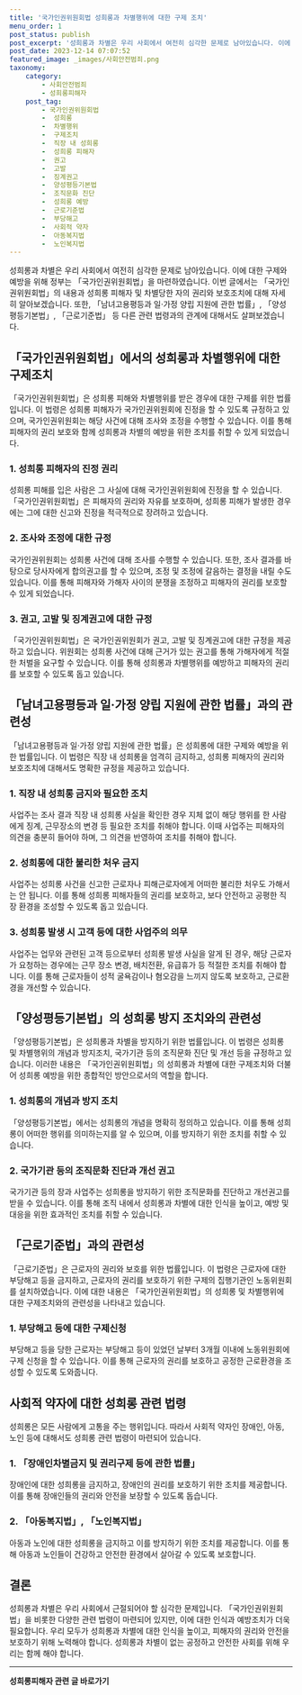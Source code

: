 ```yaml
---
title: '국가인권위원회법 성희롱과 차별행위에 대한 구제 조치'
menu_order: 1
post_status: publish
post_excerpt: '성희롱과 차별은 우리 사회에서 여전히 심각한 문제로 남아있습니다. 이에 대한 구제와 예방을 위해 정부는  국가인권위원회법 을 마련하였습니다. 이번 글에서는  국가인권위원회법 의 내용과 성희롱 피해자 및 차별당한 자의 권리와 보호조치에 대해 자세히 알아보겠습니다. 또한,  남녀고용평등과 일 가정 양립 지원에 관한 법률 ,  양성평등기본법 ,  근로기준법  등 다른 관련 법령과의 관계에 대해서도 살펴보겠습니다.'
post_date: 2023-12-14 07:07:52
featured_image: _images/사회안전범죄.png
taxonomy:
    category:
        - 사회안전범죄
        - 성희롱피해자
    post_tag:
        - 국가인권위원회법
        -  성희롱
        -  차별행위
        -  구제조치
        -  직장 내 성희롱
        -  성희롱 피해자
        -  권고
        -  고발
        -  징계권고
        -  양성평등기본법
        -  조직문화 진단
        -  성희롱 예방
        -  근로기준법
        -  부당해고
        -  사회적 약자
        -  아동복지법
        -  노인복지법
---
```



성희롱과 차별은 우리 사회에서 여전히 심각한 문제로 남아있습니다. 이에 대한 구제와 예방을 위해 정부는 「국가인권위원회법」을 마련하였습니다. 이번 글에서는 「국가인권위원회법」의 내용과 성희롱 피해자 및 차별당한 자의 권리와 보호조치에 대해 자세히 알아보겠습니다. 또한, 「남녀고용평등과 일·가정 양립 지원에 관한 법률」, 「양성평등기본법」, 「근로기준법」 등 다른 관련 법령과의 관계에 대해서도 살펴보겠습니다.

## 「국가인권위원회법」에서의 성희롱과 차별행위에 대한 구제조치

「국가인권위원회법」은 성희롱 피해와 차별행위를 받은 경우에 대한 구제를 위한 법률입니다. 이 법령은 성희롱 피해자가 국가인권위원회에 진정을 할 수 있도록 규정하고 있으며, 국가인권위원회는 해당 사건에 대해 조사와 조정을 수행할 수 있습니다. 이를 통해 피해자의 권리 보호와 함께 성희롱과 차별의 예방을 위한 조치를 취할 수 있게 되었습니다.

### 1. 성희롱 피해자의 진정 권리

성희롱 피해를 입은 사람은 그 사실에 대해 국가인권위원회에 진정을 할 수 있습니다. 「국가인권위원회법」은 피해자의 권리와 자유를 보호하며, 성희롱 피해가 발생한 경우에는 그에 대한 신고와 진정을 적극적으로 장려하고 있습니다.

### 2. 조사와 조정에 대한 규정

국가인권위원회는 성희롱 사건에 대해 조사를 수행할 수 있습니다. 또한, 조사 결과를 바탕으로 당사자에게 합의권고를 할 수 있으며, 조정 및 조정에 갈음하는 결정을 내릴 수도 있습니다. 이를 통해 피해자와 가해자 사이의 분쟁을 조정하고 피해자의 권리를 보호할 수 있게 되었습니다.

### 3. 권고, 고발 및 징계권고에 대한 규정

「국가인권위원회법」은 국가인권위원회가 권고, 고발 및 징계권고에 대한 규정을 제공하고 있습니다. 위원회는 성희롱 사건에 대해 근거가 있는 권고를 통해 가해자에게 적절한 처벌을 요구할 수 있습니다. 이를 통해 성희롱과 차별행위를 예방하고 피해자의 권리를 보호할 수 있도록 돕고 있습니다.

## 「남녀고용평등과 일·가정 양립 지원에 관한 법률」과의 관련성

「남녀고용평등과 일·가정 양립 지원에 관한 법률」은 성희롱에 대한 구제와 예방을 위한 법률입니다. 이 법령은 직장 내 성희롱을 엄격히 금지하고, 성희롱 피해자의 권리와 보호조치에 대해서도 명확한 규정을 제공하고 있습니다.

### 1. 직장 내 성희롱 금지와 필요한 조치

사업주는 조사 결과 직장 내 성희롱 사실을 확인한 경우 지체 없이 해당 행위를 한 사람에게 징계, 근무장소의 변경 등 필요한 조치를 취해야 합니다. 이때 사업주는 피해자의 의견을 충분히 들어야 하며, 그 의견을 반영하여 조치를 취해야 합니다.

### 2. 성희롱에 대한 불리한 처우 금지

사업주는 성희롱 사건을 신고한 근로자나 피해근로자에게 어떠한 불리한 처우도 가해서는 안 됩니다. 이를 통해 성희롱 피해자들의 권리를 보호하고, 보다 안전하고 공평한 직장 환경을 조성할 수 있도록 돕고 있습니다.

### 3. 성희롱 발생 시 고객 등에 대한 사업주의 의무

사업주는 업무와 관련된 고객 등으로부터 성희롱 발생 사실을 알게 된 경우, 해당 근로자가 요청하는 경우에는 근무 장소 변경, 배치전환, 유급휴가 등 적절한 조치를 취해야 합니다. 이를 통해 근로자들이 성적 굴욕감이나 혐오감을 느끼지 않도록 보호하고, 근로환경을 개선할 수 있습니다.

## 「양성평등기본법」의 성희롱 방지 조치와의 관련성

「양성평등기본법」은 성희롱과 차별을 방지하기 위한 법률입니다. 이 법령은 성희롱 및 차별행위의 개념과 방지조치, 국가기관 등의 조직문화 진단 및 개선 등을 규정하고 있습니다. 이러한 내용은 「국가인권위원회법」의 성희롱과 차별에 대한 구제조치와 더불어 성희롱 예방을 위한 종합적인 방안으로서의 역할을 합니다.

### 1. 성희롱의 개념과 방지 조치

「양성평등기본법」에서는 성희롱의 개념을 명확히 정의하고 있습니다. 이를 통해 성희롱이 어떠한 행위를 의미하는지를 알 수 있으며, 이를 방지하기 위한 조치를 취할 수 있습니다.

### 2. 국가기관 등의 조직문화 진단과 개선 권고

국가기관 등의 장과 사업주는 성희롱을 방지하기 위한 조직문화를 진단하고 개선권고를 받을 수 있습니다. 이를 통해 조직 내에서 성희롱과 차별에 대한 인식을 높이고, 예방 및 대응을 위한 효과적인 조치를 취할 수 있습니다.

## 「근로기준법」과의 관련성

「근로기준법」은 근로자의 권리와 보호를 위한 법률입니다. 이 법령은 근로자에 대한 부당해고 등을 금지하고, 근로자의 권리를 보호하기 위한 구제의 집행기관인 노동위원회를 설치하였습니다. 이에 대한 내용은 「국가인권위원회법」의 성희롱 및 차별행위에 대한 구제조치와의 관련성을 나타내고 있습니다.

### 1. 부당해고 등에 대한 구제신청

부당해고 등을 당한 근로자는 부당해고 등이 있었던 날부터 3개월 이내에 노동위원회에 구제 신청을 할 수 있습니다. 이를 통해 근로자의 권리를 보호하고 공정한 근로환경을 조성할 수 있도록 도와줍니다.

## 사회적 약자에 대한 성희롱 관련 법령

성희롱은 모든 사람에게 고통을 주는 행위입니다. 따라서 사회적 약자인 장애인, 아동, 노인 등에 대해서도 성희롱 관련 법령이 마련되어 있습니다.

### 1. 「장애인차별금지 및 권리구제 등에 관한 법률」

장애인에 대한 성희롱을 금지하고, 장애인의 권리를 보호하기 위한 조치를 제공합니다. 이를 통해 장애인들의 권리와 안전을 보장할 수 있도록 돕습니다.

### 2. 「아동복지법」, 「노인복지법」

아동과 노인에 대한 성희롱을 금지하고 이를 방지하기 위한 조치를 제공합니다. 이를 통해 아동과 노인들이 건강하고 안전한 환경에서 살아갈 수 있도록 보호합니다.

## 결론

성희롱과 차별은 우리 사회에서 근절되어야 할 심각한 문제입니다. 「국가인권위원회법」을 비롯한 다양한 관련 법령이 마련되어 있지만, 이에 대한 인식과 예방조치가 더욱 필요합니다. 우리 모두가 성희롱과 차별에 대한 인식을 높이고, 피해자의 권리와 안전을 보호하기 위해 노력해야 합니다. 성희롱과 차별이 없는 공정하고 안전한 사회를 위해 우리는 함께 해야 합니다.
<!-- wp:separator -->
<hr class="wp-block-separator has-alpha-channel-opacity"/>
<!-- /wp:separator -->

<!-- wp:group {"backgroundColor":"base","layout":{"type":"constrained"}} -->
<div class="wp-block-group has-base-background-color has-background"><!-- wp:paragraph {"align":"center","fontSize":"medium"} -->
<p class="has-text-align-center has-large-font-size"><strong>성희롱피해자 관련 글 바로가기</strong></p>
<!-- /wp:paragraph -->


<!-- wp:latest-posts
{"categories":[{"id":30947,"count":19,"description":"","link":"https://uknowlaw.com/category/%ec%84%b1%ed%9d%ac%eb%a1%b1%ed%94%bc%ed%95%b4%ec%9e%90/","name":"성희롱피해자","slug":"성희롱피해자","taxonomy":"category","parent":0,"meta":[],"_links":{"self":[{"href":"https://uknowlaw.com/wp-json/wp/v2/categories/30947"}],"collection":[{"href":"https://uknowlaw.com/wp-json/wp/v2/categories"}],"about":[{"href":"https://uknowlaw.com/wp-json/wp/v2/taxonomies/category"}],"wp:post_type":[{"href":"https://uknowlaw.com/wp-json/wp/v2/posts?categories=30947"}],"curies":[{"name":"wp","href":"https://api.w.org/{rel}","templated":true}]}}],"postsToShow":100,"excerptLength":28,"postLayout":"grid","columns":2,"featuredImageAlign":"left","featuredImageSizeSlug":"large","fontSize":"small"} /--></div>
<!-- /wp:group -->